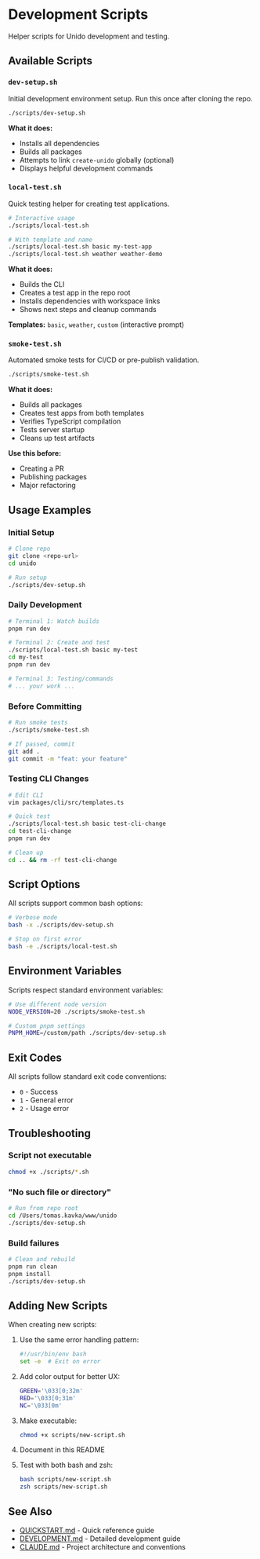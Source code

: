 # Development Scripts

Helper scripts for Unido development and testing.

## Available Scripts

### `dev-setup.sh`

Initial development environment setup. Run this once after cloning the repo.

```bash
./scripts/dev-setup.sh
```

**What it does:**
- Installs all dependencies
- Builds all packages
- Attempts to link `create-unido` globally (optional)
- Displays helpful development commands

### `local-test.sh`

Quick testing helper for creating test applications.

```bash
# Interactive usage
./scripts/local-test.sh

# With template and name
./scripts/local-test.sh basic my-test-app
./scripts/local-test.sh weather weather-demo
```

**What it does:**
- Builds the CLI
- Creates a test app in the repo root
- Installs dependencies with workspace links
- Shows next steps and cleanup commands

**Templates:** `basic`, `weather`, `custom` (interactive prompt)

### `smoke-test.sh`

Automated smoke tests for CI/CD or pre-publish validation.

```bash
./scripts/smoke-test.sh
```

**What it does:**
- Builds all packages
- Creates test apps from both templates
- Verifies TypeScript compilation
- Tests server startup
- Cleans up test artifacts

**Use this before:**
- Creating a PR
- Publishing packages
- Major refactoring

## Usage Examples

### Initial Setup

```bash
# Clone repo
git clone <repo-url>
cd unido

# Run setup
./scripts/dev-setup.sh
```

### Daily Development

```bash
# Terminal 1: Watch builds
pnpm run dev

# Terminal 2: Create and test
./scripts/local-test.sh basic my-test
cd my-test
pnpm run dev

# Terminal 3: Testing/commands
# ... your work ...
```

### Before Committing

```bash
# Run smoke tests
./scripts/smoke-test.sh

# If passed, commit
git add .
git commit -m "feat: your feature"
```

### Testing CLI Changes

```bash
# Edit CLI
vim packages/cli/src/templates.ts

# Quick test
./scripts/local-test.sh basic test-cli-change
cd test-cli-change
pnpm run dev

# Clean up
cd .. && rm -rf test-cli-change
```

## Script Options

All scripts support common bash options:

```bash
# Verbose mode
bash -x ./scripts/dev-setup.sh

# Stop on first error
bash -e ./scripts/local-test.sh
```

## Environment Variables

Scripts respect standard environment variables:

```bash
# Use different node version
NODE_VERSION=20 ./scripts/smoke-test.sh

# Custom pnpm settings
PNPM_HOME=/custom/path ./scripts/dev-setup.sh
```

## Exit Codes

All scripts follow standard exit code conventions:

- `0` - Success
- `1` - General error
- `2` - Usage error

## Troubleshooting

### Script not executable

```bash
chmod +x ./scripts/*.sh
```

### "No such file or directory"

```bash
# Run from repo root
cd /Users/tomas.kavka/www/unido
./scripts/dev-setup.sh
```

### Build failures

```bash
# Clean and rebuild
pnpm run clean
pnpm install
./scripts/dev-setup.sh
```

## Adding New Scripts

When creating new scripts:

1. Use the same error handling pattern:
   ```bash
   #!/usr/bin/env bash
   set -e  # Exit on error
   ```

2. Add color output for better UX:
   ```bash
   GREEN='\033[0;32m'
   RED='\033[0;31m'
   NC='\033[0m'
   ```

3. Make executable:
   ```bash
   chmod +x scripts/new-script.sh
   ```

4. Document in this README

5. Test with both bash and zsh:
   ```bash
   bash scripts/new-script.sh
   zsh scripts/new-script.sh
   ```

## See Also

- [QUICKSTART.md](../QUICKSTART.md) - Quick reference guide
- [DEVELOPMENT.md](../DEVELOPMENT.md) - Detailed development guide
- [CLAUDE.md](../CLAUDE.md) - Project architecture and conventions
